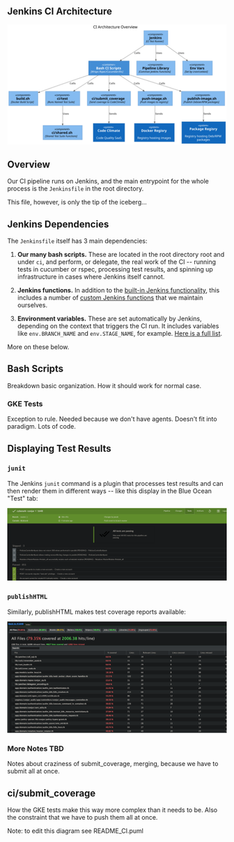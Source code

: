 ## Jenkins CI Architecture

![CI Architecture](./img/ci_architecture.svg)

## Overview

Our CI pipeline runs on Jenkins, and the main entrypoint for the whole process is the `Jenkinsfile` in the root directory.

This file, however, is only the tip of the iceberg...

## Jenkins Dependencies

The `Jenkinsfile` itself has 3 main dependencies:

1. **Our many bash scripts.** These are located in the root directory root and under `ci`, and perform, or delegate, the real work of the CI -- running tests in cucumber or rspec, processing test results, and spinning up infrastructure in cases where Jenkins itself cannot.

2. **Jenkins functions.** In addition to the [built-in Jenkins functionality](https://www.jenkins.io/doc/book/pipeline/syntax/), this includes a number of [custom Jenkins functions](https://github.com/conjurinc/jenkins-pipeline-library/tree/master/vars) that we maintain ourselves.

3. **Environment variables.** These are set automatically by Jenkins, depending on the context that triggers the CI run.  It  includes variables like `env.BRANCH_NAME` and `env.STAGE_NAME`, for example.  [Here is a full list](https://devopsqa.wordpress.com/2019/11/19/list-of-available-jenkins-environment-variables/).

More on these below.

## Bash Scripts

Breakdown basic organization.  How it should work for normal case.  

### GKE Tests

Exception to rule.  Needed because we don't have agents.  Doesn't fit into paradigm.  Lots of code.

## Displaying Test Results

### `junit`

The Jenkins `junit` command is a plugin that processes test results and can then render them in different ways -- like this display in the Blue Ocean "Test" tab:

![juint screenshot](./img/junit.png)

### `publishHTML`

Similarly, publishHTML makes test coverage reports available:

![juint screenshot](./img/publishHTML.png)

### More Notes TBD

Notes about craziness of submit_coverage, merging, because we have to submit all at once.


## ci/submit_coverage

How the GKE tests make this way more complex than it needs to be.  Also the constraint that we have to push them all at once.

Note: to edit this diagram see README_CI.puml